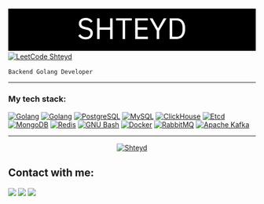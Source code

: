 ![Shteyd](assets/username.png)
[![LeetCode Shteyd](https://img.shields.io/badge/dynamic/json?style=for-the-badge&labelColor=black&color=%23ffa116&label=Solved&query=solved&url=https%3A%2F%2Fbadge.xyli.tech/%2Fapi%2Fusers%2FShteyd&logo=leetcode&logoColor=yellow)](https://leetcode.com/Shteyd/)


```
Backend Golang Developer
```
<hr>

<h3>My tech stack:</h3>
<div>
    <a href="https://golang.org" target="_blank" rel="noreferrer"><img src="https://img.shields.io/badge/-Golang-black?style=for-the-badge&logo=go&logoColor=ffffff" alt="Golang" /></a>
    <a href="https://python.org" target="_blank" rel="noreferrer"><img src="https://img.shields.io/badge/-Python-black?style=for-the-badge&logo=python&logoColor=ffffff" alt="Golang" /></a>
    <a href="https://www.postgresql.org" target="_blank" rel="noreferrer"><img src="https://img.shields.io/badge/-Postgres-black?style=for-the-badge&logo=postgresql&logoColor=ffffff" alt="PostgreSQL" /></a>
    <a href="https://www.mysql.com/" target="_blank" rel="noreferrer"><img src="https://img.shields.io/badge/-MySQL-black?style=for-the-badge&logo=mysql&logoColor=ffffff" alt="MySQL" /></a>
    <a href="https://clickhouse.com" target="_blank" rel="noreferrer"><img src="https://img.shields.io/badge/-ClickHouse-black?style=for-the-badge&logo=clickhouse&logoColor=ffffff" alt="ClickHouse" /></a> 
    <a href="https://etcd.io" target="_blank" rel="noreferrer"><img src="https://img.shields.io/badge/-Etcd-black?style=for-the-badge&logo=etcd&logoColor=ffffff" alt="Etcd" /></a>
    <a href="https://mongodb.com" target="_blank" rel="noreferrer"><img src="https://img.shields.io/badge/-MongoDB-black?style=for-the-badge&logo=mongodb&logoColor=ffffff" alt="MongoDB" /></a>
    <a href="https://redis.io" target="_blank" rel="noreferrer"><img src="https://img.shields.io/badge/-Redis-black?style=for-the-badge&logo=redis&logoColor=ffffff" alt="Redis" /></a>
    <a href="https://www.gnu.org/software/bash/" target="_blank" rel="noreferrer"><img src="https://img.shields.io/badge/-GNU_Bash-black?style=for-the-badge&logo=gnubash&logoColor=ffffff" alt="GNU Bash" /></a>
    <a href="https://www.docker.com/" target="_blank" rel="noreferrer"><img src="https://img.shields.io/badge/-Docker-black?style=for-the-badge&logo=docker&logoColor=ffffff" alt="Docker" /></a>
    <a href="https://www.rabbitmq.com" target="_blank" rel="noreferrer"><img src="https://img.shields.io/badge/-RabbitMQ-black?style=for-the-badge&logo=rabbitmq&logoColor=ffffff" alt="RabbitMQ" /></a>
    <a href="https://kafka.apache.org/" target="_blank" rel="noreferrer"><img src="https://img.shields.io/badge/-Kafka-black?style=for-the-badge&logo=apache-kafka&logoColor=ffffff" alt="Apache Kafka" /></a>
</div>

<hr>

<div align="center">
    <a href="https://github.com/Shteyd">
        <img align="center" src="https://github-profile-summary-cards.vercel.app/api/cards/profile-details?username=Shteyd&theme=dark" alt="Shteyd" />
    </a>
</div>

<h2 align="left">Contact with me:</h2>
<p align="left">
  <a href="https://linkedin.com/in/shteyd"><img align="center" src="https://img.shields.io/badge/-LinkedIn-black?style=for-the-badge&logo=linkedin&logoColor=ffffff" /></a>
  <a href="https://t.me/Shteyd"><img align="center" src="https://img.shields.io/badge/-Telegram-black?style=for-the-badge&logo=telegram&logoColor=ffffff" /></a>
  <a href="https://career.habr.com/Shteyd"><img align="center" src="https://img.shields.io/badge/-Habr-black?style=for-the-badge&logo=habr&logoColor=ffffff" /></a>
</p>
